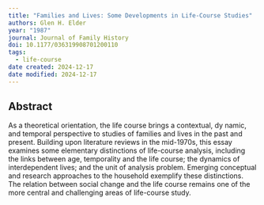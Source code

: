 ```yaml
---
title: "Families and Lives: Some Developments in Life-Course Studies"
authors: Glen H. Elder
year: "1987"
journal: Journal of Family History
doi: 10.1177/036319908701200110
tags:
  - life-course
date created: 2024-12-17
date modified: 2024-12-17
---
```


## Abstract

As a theoretical orientation, the life course brings a contextual, dy namic, and temporal perspective to studies of families and lives in the past and present. Building upon literature reviews in the mid-1970s, this essay examines some elementary distinctions of life-course analysis, including the links between age, temporality and the life course; the dynamics of interdependent lives; and the unit of analysis problem. Emerging conceptual and research approaches to the household exemplify these distinctions. The relation between social change and the life course remains one of the more central and challenging areas of life-course study.
